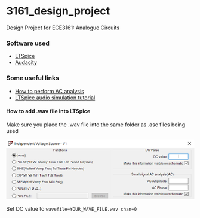 # 3161_design_project
Design Project for ECE3161: Analogue Circuits
### Software used
- [LTSpice](https://www.analog.com/en/design-center/design-tools-and-calculators/ltspice-simulator.html)
- [Audacity](https://www.audacityteam.org/)

### Some useful links
- [How to perform AC analysis](https://www.youtube.com/watch?v=fziUQaVQxA4)
- [LTSpice audio simulation tutorial](https://www.youtube.com/watch?v=wooPwEjlYoA)

#### How to add .wav file into LTSpice
Make sure you place the .wav file into the same folder as .asc files being used

![image info](https://github.com/evan-tan/3161-design-project/blob/master/resources/voltage_settings.PNG)

Set DC value to `wavefile=YOUR_WAVE_FILE.wav chan=0`

